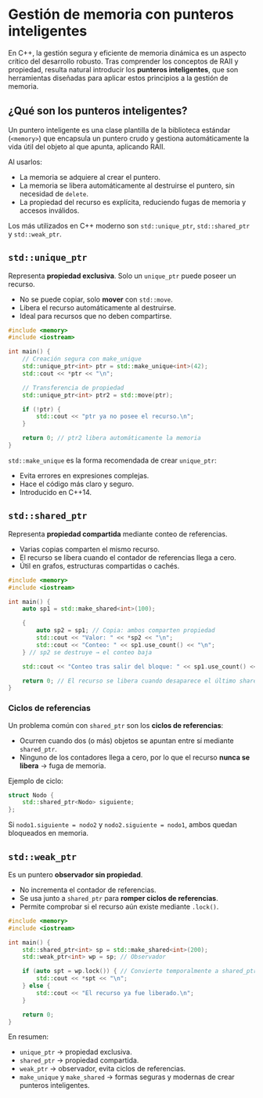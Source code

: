 # Gestión de memoria con punteros inteligentes

En C++, la gestión segura y eficiente de memoria dinámica es un aspecto crítico del desarrollo robusto. Tras comprender los conceptos de RAII y propiedad, resulta natural introducir los **punteros inteligentes**, que son herramientas diseñadas para aplicar estos principios a la gestión de memoria.

## ¿Qué son los punteros inteligentes?

Un puntero inteligente es una clase plantilla de la biblioteca estándar (`<memory>`) que encapsula un puntero crudo y gestiona automáticamente la vida útil del objeto al que apunta, aplicando RAII.

Al usarlos:

* La memoria se adquiere al crear el puntero.
* La memoria se libera automáticamente al destruirse el puntero, sin necesidad de `delete`.
* La propiedad del recurso es explícita, reduciendo fugas de memoria y accesos inválidos.

Los más utilizados en C++ moderno son `std::unique_ptr`, `std::shared_ptr` y `std::weak_ptr`.


## `std::unique_ptr`

Representa **propiedad exclusiva**. Solo un `unique_ptr` puede poseer un recurso.

* No se puede copiar, solo **mover** con `std::move`.
* Libera el recurso automáticamente al destruirse.
* Ideal para recursos que no deben compartirse.

```cpp
#include <memory>
#include <iostream>

int main() {
    // Creación segura con make_unique
    std::unique_ptr<int> ptr = std::make_unique<int>(42);
    std::cout << *ptr << "\n";

    // Transferencia de propiedad
    std::unique_ptr<int> ptr2 = std::move(ptr);

    if (!ptr) {
        std::cout << "ptr ya no posee el recurso.\n";
    }

    return 0; // ptr2 libera automáticamente la memoria
}
```

`std::make_unique` es la forma recomendada de crear `unique_ptr`:

* Evita errores en expresiones complejas.
* Hace el código más claro y seguro.
* Introducido en C++14.


## `std::shared_ptr`

Representa **propiedad compartida** mediante conteo de referencias.

* Varias copias comparten el mismo recurso.
* El recurso se libera cuando el contador de referencias llega a cero.
* Útil en grafos, estructuras compartidas o cachés.

```cpp
#include <memory>
#include <iostream>

int main() {
    auto sp1 = std::make_shared<int>(100);

    {
        auto sp2 = sp1; // Copia: ambos comparten propiedad
        std::cout << "Valor: " << *sp2 << "\n";
        std::cout << "Conteo: " << sp1.use_count() << "\n";
    } // sp2 se destruye → el conteo baja

    std::cout << "Conteo tras salir del bloque: " << sp1.use_count() << "\n";

    return 0; // El recurso se libera cuando desaparece el último shared_ptr
}
```

### Ciclos de referencias

Un problema común con `shared_ptr` son los **ciclos de referencias**:

* Ocurren cuando dos (o más) objetos se apuntan entre sí mediante `shared_ptr`.
* Ninguno de los contadores llega a cero, por lo que el recurso **nunca se libera** → fuga de memoria.

Ejemplo de ciclo:

```cpp
struct Nodo {
    std::shared_ptr<Nodo> siguiente;
};
```

Si `nodo1.siguiente = nodo2` y `nodo2.siguiente = nodo1`, ambos quedan bloqueados en memoria.


## `std::weak_ptr`

Es un puntero **observador sin propiedad**.

* No incrementa el contador de referencias.
* Se usa junto a `shared_ptr` para **romper ciclos de referencias**.
* Permite comprobar si el recurso aún existe mediante `.lock()`.

```cpp
#include <memory>
#include <iostream>

int main() {
    std::shared_ptr<int> sp = std::make_shared<int>(200);
    std::weak_ptr<int> wp = sp; // Observador

    if (auto spt = wp.lock()) { // Convierte temporalmente a shared_ptr
        std::cout << *spt << "\n";
    } else {
        std::cout << "El recurso ya fue liberado.\n";
    }

    return 0;
}
```

En resumen:

* `unique_ptr` → propiedad exclusiva.
* `shared_ptr` → propiedad compartida.
* `weak_ptr` → observador, evita ciclos de referencias.
* `make_unique` y `make_shared` → formas seguras y modernas de crear punteros inteligentes.

